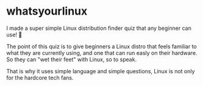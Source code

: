 # whatsyourlinux
 I made a super simple Linux distribution finder quiz that any beginner can use! 🐧 

 The point of this quiz is to give beginners a Linux distro that feels familiar to what they are currently using,
 and one that can run easly on their hardware. So they can "wet their feet" with Linux, so to speak.

 That is why it uses simple language and simple questions, Linux is not only for the hardcore tech fans.

 
 
